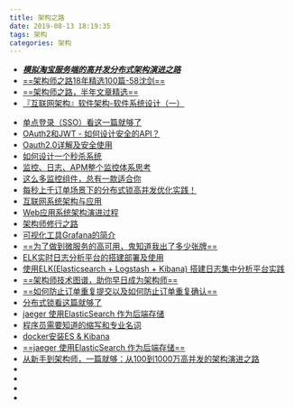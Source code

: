 ```yaml
---
title: 架构之路
date: 2019-08-13 18:19:35
tags: 架构
categories: 架构
---
```

- [***模拟淘宝服务端的高并发分布式架构演进之路***](https://mp.weixin.qq.com/s?__biz=MzA5OTAyNzQ2OA==&mid=2649702073&idx=1&sn=6a878cff3064a3d25e831419c7af4d3b&chksm=889301dabfe488ccc03db6e6b3f769868f3bc796d3907cfd1f7890c70ab8f3bc26a8d0c4be5f&mpshare=1&scene=1&srcid=&key=a1f36ea036ec3501370c43ac11fb92d33a2c0afcdbc26de70811855428adcbf0b406f95f52b920e863f8ca0c328843417135fa31afba5e3d269a96d38e55771ea67bf1be8b03bb5db68358e2a65a0947&ascene=1&uin=MzE3NjE2NTk5MA%3D%3D&devicetype=Windows+10&version=62060833&lang=zh_CN&pass_ticket=2iuIPktJ3XC8989RyJnOQ2WaGCpoYQWr7ppZpvPPfNAJocWNNxi2pZp3CyPxydcT)
- [==架构师之路18年精选100篇-58沈剑==](https://mp.weixin.qq.com/s?__biz=MjM5ODYxMDA5OQ==&mid=2651962040&idx=1&sn=7af0762e71e05389e752f1c3605078fc&chksm=bd2d0f648a5a8672d9c2b30bafb95262d9890842c0cba10862acb099b9d9e9a6533562de5131&mpshare=1&scene=1&srcid=03156JGdfB4CuMIDLlpFwnOh&key=c718fe662394a76e67fc23f634f185f8b7e732765a84d2839d0a00637cad7aa1080da459076a82146cd193c4a1395a20a83129b59760976271f28ecb5a91a942419d8b0b6bd10fd40f6fe5ac140b891e&ascene=1&uin=MzE3NjE2NTk5MA%3D%3D&devicetype=Windows+10&version=62060833&lang=zh_CN&pass_ticket=w44Wv7gcbputzvOXUIN9nMPRuR4dExFw4FucIZ4xR7OH7czHK%2B6BxYEjgkT%2Bh5FS)
- [==架构师之路，半年文章精选==](https://mp.weixin.qq.com/s?__biz=MjM5ODYxMDA5OQ==&mid=2651962471&idx=1&sn=cd5796c1c7753ef4a1f8e8494a13d69c&chksm=bd2d09bb8a5a80adc32f2d548d3f9ba00eb4f97b6cd5bd132128c16a6180c94832d074996f06&mpshare=1&scene=1&srcid=0708pbTTp9r0Q16bGkkpVUeD&key=c718fe662394a76ee22796cd144c8dab555c9857a9b3f15b3f8a484cb3d55ef904b342f956bf812a92bb032b4ffd63275f38ba101caf2fa49889886e768fff5156755ab673b1dac066e082ebdf3720e3&ascene=1&uin=MzE3NjE2NTk5MA%3D%3D&devicetype=Windows+10&version=62060833&lang=zh_CN&pass_)
- [『互联网架构』软件架构-软件系统设计（一）](https://idig8.com/2019/02/10/hulianwangjiagouruanjianjiagou-ruanjianxitongshejiyi/?from=%E6%96%87%E7%AB%A0%E9%A1%B5%E5%86%85%E9%93%BE%E6%8E%A5)
<!--more-->
- [单点登录（SSO）看这一篇就够了](https://www.jianshu.com/p/75edcc05acfd?utm_campaign=hugo&utm_medium=reader_share&utm_content=note&utm_source=weixin-friends)
- [OAuth2和JWT - 如何设计安全的API？](https://www.jianshu.com/p/1f2d6e5126cb?utm_campaign=hugo&utm_medium=reader_share&utm_content=note&utm_source=weixin-friends)
- [Oauth2.0详解及安全使用](https://www.jianshu.com/p/243b85771be2?utm_campaign=hugo&utm_medium=reader_share&utm_content=note&utm_source=weixin-friends)
- [如何设计一个秒杀系统](https://www.jianshu.com/p/d789ea15d060?utm_campaign=hugo&utm_medium=reader_share&utm_content=note&utm_source=weixin-friends)
- [监控、日志、APM整个监控体系思考](https://www.jianshu.com/p/ec9ca8087e89?utm_campaign=hugo&utm_medium=reader_share&utm_content=note&utm_source=weixin-friends)
- [这么多监控组件，总有一款适合你](https://juejin.im/post/5bee22c051882528c4466334?from=%E6%96%87%E7%AB%A0%E9%A1%B5%E5%86%85%E9%93%BE%E6%8E%A5)
- [每秒上千订单场景下的分布式锁高并发优化实践！](https://www.jianshu.com/p/0555cf4af569?utm_campaign=hugo&utm_medium=reader_share&utm_content=note&utm_source=weixin-friends)
- [互联网系统架构与应用](https://www.jianshu.com/c/838a5c304ffa?utm_campaign=hugo&utm_medium=reader_share&utm_content=collection&utm_source=weixin-friends)
- [Web应用系统架构演进过程](https://www.jianshu.com/p/9bcb46e18bab?utm_campaign=hugo&utm_medium=reader_share&utm_content=note&utm_source=weixin-friends)
- [架构师修行之路](https://mp.weixin.qq.com/mp/profile_ext?action=home&__biz=MzIwNTc3OTAxOA==&scene=123&uin=MzE3NjE2NTk5MA%3D%3D&key=a1f36ea036ec3501a40ca784f06cccc8b0fa422c78fc243b142bf298ce11cc8fa09e53694da7aae88ad1fe07ffd1c3cd77f9991cb4cf36119858fc16742b2c8a75178d8bb153e8a3e7a3c1ede372de67&devicetype=Windows+10&version=62060833&lang=zh_CN&a8scene=1&pass_ticket=Zl2KwbUiLFNYJop%2F2cCNBkC6lY3DbZ%2BkUNKCOw6zTA5UdscsE5xGtIEF0BsyU6m7)
- [可视化工具Grafana的简介](https://www.jianshu.com/p/38b3765431de?utm_campaign=hugo&utm_medium=reader_share&utm_content=note&utm_source=weixin-friends)
- [==为了做到微服务的高可用，鬼知道我出了多少张牌==](https://mp.weixin.qq.com/s?__biz=MzA5OTAyNzQ2OA==&mid=2649702254&idx=1&sn=3cd3f7e0a24ae52612fad1bfd78569ec&chksm=8893000dbfe4891b5b2f9312495c23e65dc4de080d60f828448ffb223186542e075f5fc7c703&mpshare=1&scene=1&srcid=&sharer_sharetime=1564101784492&sharer_shareid=4dbcc35f4e4d8e71289ec8e611110adb&key=0a01442925ed28a10a1e5a851b91ec07e616dbec4a00ac71e17233bedc854e64a6a3d0c956d0582d8294cab65799af8afbc6404ff8a56758e1a1d1173e1d6ae4eaf52cb442b59ba5418c7b6125376d1c&ascene=1&uin=MzE3NjE2NTk5MA%3D%3D&devicetype=Windows+10&version=62060833&lang=zh_CN&pass_ticket=xHs%2BxxC90eHbJwveH74nVaVi3WDC5CK4JiNiFKNfErid7TjhyNH4BJffksqPFgId)
- [ELK实时日志分析平台的搭建部署及使用](https://www.jianshu.com/p/b0454b6e654f?utm_campaign=hugo&utm_medium=reader_share&utm_content=note&utm_source=weixin-friends)
- [使用ELK(Elasticsearch + Logstash + Kibana) 搭建日志集中分析平台实践](https://www.jianshu.com/p/a9d0013ac089?utm_campaign=hugo&utm_medium=reader_share&utm_content=note&utm_source=weixin-friends)
- [==架构师技术图谱，助你早日成为架构师==](https://github.com/toutiaoio/awesome-architecture?hmsr=toutiao.io&utm_medium=toutiao.io&utm_source=toutiao.io)
- [==如何防止订单重复提交以及如何防止订单重复确认==](https://www.jianshu.com/p/530228b71888?utm_campaign=hugo&utm_medium=reader_share&utm_content=note&utm_source=weixin-friends)
- [分布式锁看这篇就够了](http://www.54tianzhisheng.cn/2018/04/24/Distributed_lock/)
- [jaeger 使用ElasticSearch 作为后端存储](https://www.cnblogs.com/rongfengliang/p/9755062.html)
- [程序员需要知道的缩写和专业名词](https://mp.weixin.qq.com/s?__biz=MzU4Mjc4NzgyOQ==&mid=2247484573&idx=1&sn=a524034b74363d446acd9dd1b24c1dc4&chksm=fdb3b307cac43a117fe79f1a5d4472293f55c327f2b74b728cbe88f1477fb8d6dea90eee1447&mpshare=1&scene=1&srcid=&sharer_sharetime=1564483928931&sharer_shareid=4dbcc35f4e4d8e71289ec8e611110adb&key=7393e0b0f5ed79b3e083daa91fd4fb78354457953e9cbf0a5c46c3831d28a2eae5a6541331ba5303a174b8eeb4de1a268f41c6da57b75549563f62abe3e9015b2941d05ee9acf8f50056e4204f96bb1a&ascene=1&uin=MzE3NjE2NTk5MA%3D%3D&devicetype=Windows+10&version=62060833&lang=zh_CN&pass_ticket=00F7zUpanC8wAA2IoQJToxWxJ1YS6JcQ%2B1FofcySTCk0a497%2BrsyYlf7OLk0w%2Ff1)
- [docker安装ES & Kibana](https://www.jianshu.com/p/fdfead5acc23)
- [==jaeger 使用ElasticSearch 作为后端存储==](https://www.cnblogs.com/rongfengliang/p/9755062.html)
- [从新手到架构师，一篇就够：从100到1000万高并发的架构演进之路](https://www.jianshu.com/p/35819be616a9?utm_campaign=hugo&utm_medium=reader_share&utm_content=note&utm_source=weixin-friends)
- []()
- []()
- []()
- []()


